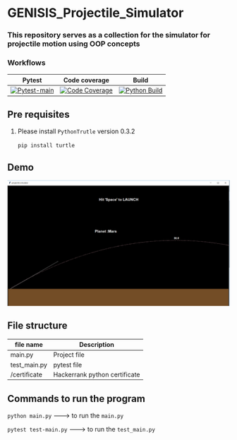 # GENISIS_Projectile_Simulator

### This repository serves as a collection for the  simulator for projectile motion using OOP concepts

### Workflows 

|Pytest| Code coverage|Build|
|------|--------------|-----|
|[![Pytest-main](https://github.com/yasirfaizahmed/GENISIS_Projectile_Simulator/actions/workflows/pytest.yml/badge.svg)](https://github.com/yasirfaizahmed/GENISIS_Projectile_Simulator/actions/workflows/pytest.yml)| [![Code Coverage](https://github.com/yasirfaizahmed/GENISIS_Projectile_Simulator/actions/workflows/code_cov.yml/badge.svg)](https://github.com/yasirfaizahmed/GENISIS_Projectile_Simulator/actions/workflows/code_cov.yml)|[![Python Build](https://github.com/yasirfaizahmed/GENISIS_Projectile_Simulator/actions/workflows/build.yml/badge.svg?branch=master)](https://github.com/yasirfaizahmed/GENISIS_Projectile_Simulator/actions/workflows/build.yml)|

## Pre requisites 
1. Please install `PythonTrutle` version 0.3.2

      `pip install turtle`

## Demo
![](https://github.com/yasirfaizahmed/GENISIS_Projectile_Simulator/blob/master/Images/Capture.PNG)

## File structure

| file name |  Description|
|-----------|-------------|
|main.py| Project file |
|test_main.py | pytest file|
|/certificate| Hackerrank python certificate|

## Commands to run the program

`python main.py`   ---> to run the `main.py`

`pytest test-main.py`    ---> to run the `test_main.py`

